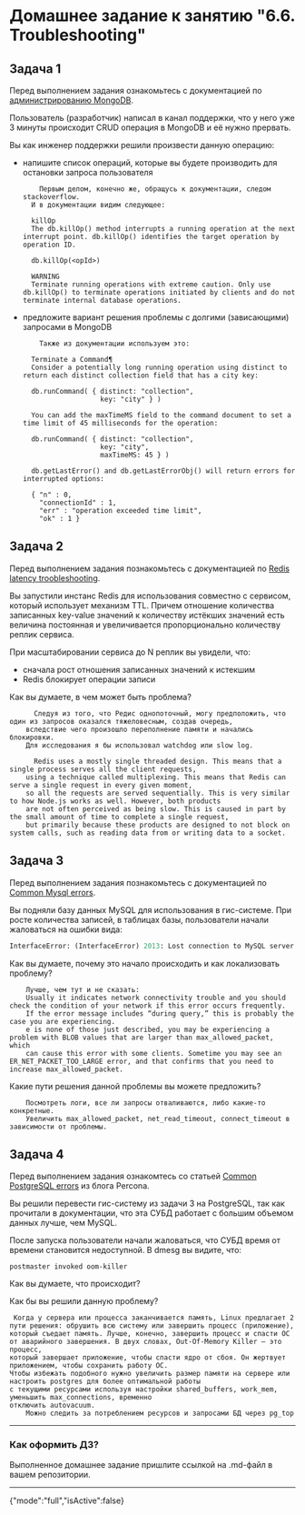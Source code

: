 # Домашнее задание к занятию "6.6. Troubleshooting"

## Задача 1

Перед выполнением задания ознакомьтесь с документацией по [администрированию MongoDB](https://docs.mongodb.com/manual/administration/).

Пользователь (разработчик) написал в канал поддержки, что у него уже 3 минуты происходит CRUD операция в MongoDB и её 
нужно прервать. 

Вы как инженер поддержки решили произвести данную операцию:
- напишите список операций, которые вы будете производить для остановки запроса пользователя

          Первым делом, конечно же, обращусь к документации, следом stackoverflow.
        И в документации видим следующее:
        
        killOp
        The db.killOp() method interrupts a running operation at the next interrupt point. db.killOp() identifies the target operation by operation ID.
        
        db.killOp(<opId>)
        
        WARNING
        Terminate running operations with extreme caution. Only use db.killOp() to terminate operations initiated by clients and do not terminate internal database operations.


- предложите вариант решения проблемы с долгими (зависающими) запросами в MongoDB

          Также из документации используем это:
        
        Terminate a Command¶
        Consider a potentially long running operation using distinct to return each distinct collection field that has a city key:
        
        db.runCommand( { distinct: "collection",
                         key: "city" } )
        
        You can add the maxTimeMS field to the command document to set a time limit of 45 milliseconds for the operation:
        
        db.runCommand( { distinct: "collection",
                         key: "city",
                         maxTimeMS: 45 } )
        
        db.getLastError() and db.getLastErrorObj() will return errors for interrupted options:
        
        { "n" : 0,
          "connectionId" : 1,
          "err" : "operation exceeded time limit",
          "ok" : 1 }

## Задача 2

Перед выполнением задания познакомьтесь с документацией по [Redis latency troobleshooting](https://redis.io/topics/latency).

Вы запустили инстанс Redis для использования совместно с сервисом, который использует механизм TTL. 
Причем отношение количества записанных key-value значений к количеству истёкших значений есть величина постоянная и
увеличивается пропорционально количеству реплик сервиса. 

При масштабировании сервиса до N реплик вы увидели, что:
- сначала рост отношения записанных значений к истекшим
- Redis блокирует операции записи

Как вы думаете, в чем может быть проблема?

          Следуя из того, что Редис однопоточный, могу предположить, что один из запросов оказался тяжеловесным, создав очередь,
        вследствие чего произошло переполнение памяти и начались блокировки.
        Для исследования я бы использовал watchdog или slow log.

          Redis uses a mostly single threaded design. This means that a single process serves all the client requests, 
        using a technique called multiplexing. This means that Redis can serve a single request in every given moment, 
        so all the requests are served sequentially. This is very similar to how Node.js works as well. However, both products 
        are not often perceived as being slow. This is caused in part by the small amount of time to complete a single request, 
        but primarily because these products are designed to not block on system calls, such as reading data from or writing data to a socket.
         
## Задача 3

Перед выполнением задания познакомьтесь с документацией по [Common Mysql errors](https://dev.mysql.com/doc/refman/8.0/en/common-errors.html).

Вы подняли базу данных MySQL для использования в гис-системе. При росте количества записей, в таблицах базы,
пользователи начали жаловаться на ошибки вида:
```python
InterfaceError: (InterfaceError) 2013: Lost connection to MySQL server during query u'SELECT..... '
```

Как вы думаете, почему это начало происходить и как локализовать проблему?

        Лучше, чем тут и не сказать:
        Usually it indicates network connectivity trouble and you should check the condition of your network if this error occurs frequently. 
        If the error message includes “during query,” this is probably the case you are experiencing.
        e is none of those just described, you may be experiencing a problem with BLOB values that are larger than max_allowed_packet, which 
        can cause this error with some clients. Sometime you may see an ER_NET_PACKET_TOO_LARGE error, and that confirms that you need to increase max_allowed_packet.

Какие пути решения данной проблемы вы можете предложить?
        
        Посмотреть логи, все ли запросы отваливаются, либо какие-то конкретные.
        Увеличить max_allowed_packet, net_read_timeout, connect_timeout в зависимости от проблемы.

## Задача 4

Перед выполнением задания ознакомтесь со статьей [Common PostgreSQL errors](https://www.percona.com/blog/2020/06/05/10-common-postgresql-errors/) из блога Percona.

Вы решили перевести гис-систему из задачи 3 на PostgreSQL, так как прочитали в документации, что эта СУБД работает с 
большим объемом данных лучше, чем MySQL.

После запуска пользователи начали жаловаться, что СУБД время от времени становится недоступной. В dmesg вы видите, что:

`postmaster invoked oom-killer`

Как вы думаете, что происходит?

Как бы вы решили данную проблему?

     Когда у сервера или процесса заканчивается память, Linux предлагает 2 пути решения: обрушить всю систему или завершить процесс (приложение), 
    который съедает память. Лучше, конечно, завершить процесс и спасти ОС от аварийного завершения. В двух словах, Out-Of-Memory Killer — это процесс, 
    который завершает приложение, чтобы спасти ядро от сбоя. Он жертвует приложением, чтобы сохранить работу ОС.
    Чтобы избежать подобного нужно увеличить размер памяти на сервере или настроить postgres для более оптимальной работы
	с текущими ресурсами используя настройки shared_buffers, work_mem, уменьшить max_connections, временно 
	отключить autovacuum.
	    Можно следить за потреблением ресурсов и запросами БД через pg_top
---

### Как оформить ДЗ?

Выполненное домашнее задание пришлите ссылкой на .md-файл в вашем репозитории.

---
{"mode":"full","isActive":false}